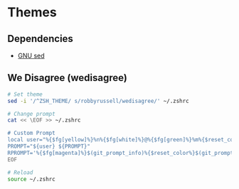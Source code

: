 # Themes

## Dependencies

- [GNU sed](/gnu_sed.md)

## We Disagree (wedisagree)

```sh
# Set theme
sed -i '/^ZSH_THEME/ s/robbyrussell/wedisagree/' ~/.zshrc

# Change prompt
cat << \EOF >> ~/.zshrc

# Custom Prompt
local user="%{$fg[yellow]%}%n%{$fg[white]%}@%{$fg[green]%}%m%{$reset_color%}"
PROMPT="${user} ${PROMPT}"
RPROMPT='%{$fg[magenta]%}$(git_prompt_info)%{$reset_color%}$(git_prompt_status)%{$reset_color%}$(git_prompt_ahead)%{$reset_color%}'
EOF

# Reload
source ~/.zshrc
```
